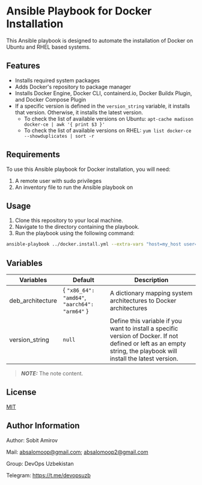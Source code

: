 # Ansible Playbook for Docker Installation

This Ansible playbook is designed to automate the installation of Docker on Ubuntu and RHEL based systems.

## Features

- Installs required system packages
- Adds Docker's repository to package manager
- Installs Docker Engine, Docker CLI, containerd.io, Docker Buildx Plugin, and Docker Compose Plugin
- If a specific version is defined in the `version_string` variable, it installs that version. Otherwise, it installs the latest version.
  - To check the list of available versions on Ubuntu: `apt-cache madison docker-ce | awk '{ print $3 }'`
  - To check the list of available versions on RHEL:  `yum list docker-ce --showduplicates | sort -r`

## Requirements

To use this Ansible playbook for Docker installation, you will need:

1. A remote user with sudo privileges
2. An inventory file to run the Ansible playbook on

## Usage

1. Clone this repository to your local machine.
2. Navigate to the directory containing the playbook.
3. Run the playbook using the following command:

```bash
ansible-playbook ../docker.install.yml --extra-vars "host=my_host user=my_user"  #Don't forget to change the actual value and -K required for sudo password 
```

## Variables

| Variables         | Default                                                                                   |  Description
|-------------------|-------------------------------------------------------------------------------------------|------------------------------------------------------------------------------------------------------------------------------------------------------------------
| deb_architecture  | { `"x86_64": "amd64"`, `"aarch64": "arm64"` }                                              | A dictionary mapping system architectures to Docker architectures
| version_string    | `null`                                                                                    | Define this variable if you want to install a specific version of Docker. If not defined or left as an empty string, the playbook will install the latest version.


> **_NOTE:_**  The note content.


License
-------

[MIT](https://github.com/DevOps-Uzbekistan/mIaCaT/blob/main/LICENSE)

Author Information
------------------

Author: Sobit Amirov

Mail: absalomoop@gmail.com; absalomoop2@gmail.com

Group: DevOps Uzbekistan

Telegram: https://t.me/devopsuzb

